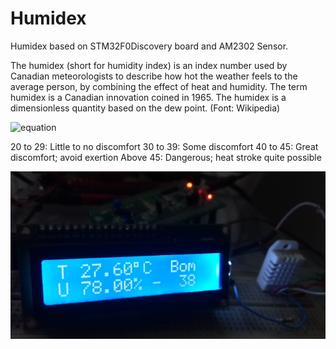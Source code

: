 # Humidex
Humidex based on STM32F0Discovery board and AM2302 Sensor.

The humidex (short for humidity index) is an index number used by Canadian meteorologists to describe how hot the weather feels to the average person, by combining the effect of heat and humidity. The term humidex is a Canadian innovation coined in 1965. The humidex is a dimensionless quantity based on the dew point. (Font: Wikipedia)

![equation](https://latex.codecogs.com/png.latex?\fn_jvn&space;\large&space;{\displaystyle&space;H=T_{\text{air}}&plus;0.5555\left[6.11e^{5417.7530\left({\frac&space;{1}{273.16}}-{\frac&space;{1}{273.15&plus;T_{\text{dew}}}}\right)}-10\right]})

20 to 29: Little to no discomfort
30 to 39: Some discomfort
40 to 45: Great discomfort; avoid exertion
Above 45: Dangerous; heat stroke quite possible

![Humidex](https://github.com/icatorze/humidex/blob/master/Images/humidex1.png)


